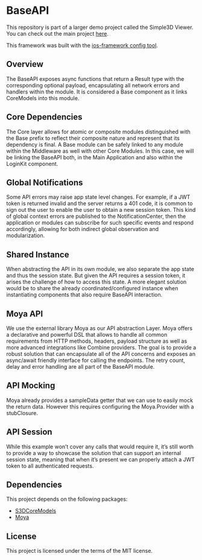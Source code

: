 # BaseAPI

This repository is part of a larger demo project called the Simple3D Viewer. You can check out the main project [here](https://github.com/hassanvfx/simple3DViewer).

This framework was built with the [ios-framework config tool](https://github.com/hassanvfx/ios-framework).

## Overview

The BaseAPI exposes async functions that return a Result type with the corresponding optional payload, encapsulating all network errors and handlers within the module. It is considered a Base component as it links CoreModels into this module.

## Core Dependencies

The Core layer allows for atomic or composite modules distinguished with the Base prefix to reflect their composite nature and represent that its dependency is final. A Base module can be safely linked to any module within the Middleware as well with other Core Modules. In this case, we will be linking the BaseAPI both, in the Main Application and also within the LoginKit component.

## Global Notifications

Some API errors may raise app state level changes. For example, if a JWT token is returned invalid and the server returns a 401 code, it is common to sign out the user to enable the user to obtain a new session token. This kind of global context errors are published to the NotificationCenter, then the application or modules can subscribe for such specific events and respond accordingly, allowing for both indirect global observation and modularization.

## Shared Instance

When abstracting the API in its own module, we also separate the app state and thus the session state. But given the API requires a session token, it arises the challenge of how to access this state. A more elegant solution would be to share the already coordinated/configured instance when instantiating components that also require BaseAPI interaction.

## Moya API

We use the external library Moya as our API abstraction Layer. Moya offers a declarative and powerful DSL that allows to handle all common requirements from HTTP methods, headers, payload structure as well as more advanced integrations like Combine providers. The goal is to provide a robust solution that can encapsulate all of the API concerns and exposes an async/await friendly interface for calling the endpoints. The retry count, delay and error handling are all part of the BaseAPI module.

## API Mocking

Moya already provides a sampleData getter that we can use to easily mock the return data. However this requires configuring the Moya.Provider with a stubClosure.

## API Session

While this example won’t cover any calls that would require it, it’s still worth to provide a way to showcase the solution that can support an internal session state, meaning that when it’s present we can properly attach a JWT token to all authenticated requests.

## Dependencies

This project depends on the following packages:

- [S3DCoreModels](https://github.com/hassanvfx/s3d-coremodels)
- [Moya](https://github.com/Moya/Moya)

## License

This project is licensed under the terms of the MIT license.
